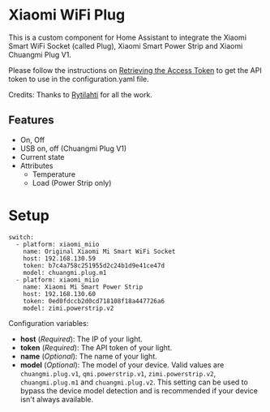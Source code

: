 # Xiaomi WiFi Plug

This is a custom component for Home Assistant to integrate the Xiaomi Smart WiFi Socket (called Plug), Xiaomi Smart Power Strip and Xiaomi Chuangmi Plug V1.

Please follow the instructions on [Retrieving the Access Token](https://home-assistant.io/components/xiaomi/#retrieving-the-access-token) to get the API token to use in the configuration.yaml file.

Credits: Thanks to [Rytilahti](https://github.com/rytilahti/python-miio) for all the work.

## Features
* On, Off
* USB on, off (Chuangmi Plug V1)
* Current state
* Attributes
  - Temperature
  - Load (Power Strip only)

# Setup

```
switch:
  - platform: xiaomi_miio
    name: Original Xiaomi Mi Smart WiFi Socket
    host: 192.168.130.59
    token: b7c4a758c251955d2c24b1d9e41ce47d
    model: chuangmi.plug.m1
  - platform: xiaomi_miio
    name: Xiaomi Mi Smart Power Strip
    host: 192.168.130.60
    token: 0ed0fdccb2d0cd718108f18a447726a6
    model: zimi.powerstrip.v2
```

Configuration variables:
- **host** (*Required*): The IP of your light.
- **token** (*Required*): The API token of your light.
- **name** (*Optional*): The name of your light.
- **model** (*Optional*): The model of your device. Valid values are `chuangmi.plug.v1`, `qmi.powerstrip.v1`, `zimi.powerstrip.v2`, `chuangmi.plug.m1` and `chuangmi.plug.v2`. This setting can be used to bypass the device model detection and is recommended if your device isn't always available.
